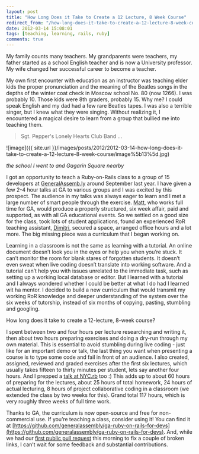 ```yaml
---
layout: post
title: "How Long Does it Take to Create a 12 Lecture, 8 Week Course"
redirect_from: "/how-long-does-it-take-to-create-a-12-lecture-8-week-course"
date: 2012-03-14 15:08:01
tags: [teaching, learning, rails, ruby]
comments: true
---
```

My family counts many teachers. My grandparents were teachers, my father started as a school English teacher and is now a University professor. My wife changed her successful career to become a teacher.

My own first encounter with education as an instructor was teaching elder kids the proper pronunciation and the meaning of the Beatles songs in the depths of the winter coat check in Moscow school No. 80 (now 1266). I was probably 10. Those kids were 8th graders, probably 15. Why me? I could speak English and my dad had a few rare Beatles tapes. I was also a terrible singer, but I knew what they were singing. Without realizing it, I encountered a magical desire to learn from a group that bullied me into teaching them.

> Sgt. Pepper's Lonely Hearts Club Band ...

![image]({{ site.url }}/images/posts/2012/2012-03-14-how-long-does-it-take-to-create-a-12-lecture-8-week-course/image%5b13%5d.jpg)

_the school I went to and Gagarin Square nearby_

I got an opportunity to teach a Ruby-on-Rails class to a group of 15 developers at [GeneralAssemb.ly](http://generalassemb.ly) around September last year. I have given a few 2-4 hour talks at GA to various groups and I was excited by this prospect. The audience in my talks was always eager to learn and I met a large number of smart people through the exercise. [Matt](http://www.linkedin.com/pub/matthew-owens/4/b96/3a8), who works full time for GA, would produce a properly structured, six week affair, paid and supported, as with all GA educational events. So we settled on a good size for the class, took lots of student applications, found an experienced RoR teaching assistant, [Dimitri](http://www.linkedin.com/in/dimroc), secured a space, arranged office hours and a lot more. The big missing piece was a curriculum that I began working on.

Learning in a classroom is not the same as learning with a tutorial. An online document doesn’t look you in the eyes or help you when you’re stuck. It can’t monitor the room for blank stares of forgotten students. It doesn’t even sweat when live coding doesn’t translate into working software. And a tutorial can’t help you with issues unrelated to the immediate task, such as setting up a working local database or editor. But I learned with a tutorial and I always wondered whether I could be better at what I do had I learned wit ha mentor. I decided to build a new curriculum that would transmit my working RoR knowledge and deeper understanding of the system over the six weeks of tutorship, instead of six months of copying, pasting, stumbling and googling.

How long does it take to create a 12-lecture, 8-week course?

I spent between two and four hours per lecture researching and writing it, then about two hours preparing exercises and doing a dry-run through my own material. This is essential to avoid stumbling during live coding - just like for an important demo or talk, the last thing you want when presenting a course is to type some code and fail in front of an audience. I also created, assigned, reviewed and graded exercises after the first six lectures, which usually takes fifteen to thirty minutes per student, lets say another four hours. And I prepped a [talk at NYC.rb](http://code.dblock.org/crafting-a-ruby-on-rails-course-for-developers) too :) This adds up to about 60 hours of preparing for the lectures, about 25 hours of total homework, 24 hours of actual lecturing, 8 hours of project collaborative coding in a classroom (we extended the class by two weeks for this). Grand total 117 hours, which is very roughly three weeks of full time work.

Thanks to GA, the curriculum is now open-source and free for non-commercial use. If you’re teaching a class, consider using it! You can find it at [https://github.com/generalassembly/ga-ruby-on-rails-for-devs](https://github.com/generalassembly/ga-ruby-on-rails-for-devs). And, while we had our [first public pull request](https://github.com/generalassembly/ga-ruby-on-rails-for-devs/pull/21) this morning to fix a couple of broken links, I can’t wait for some feedback and substantial contributions.
